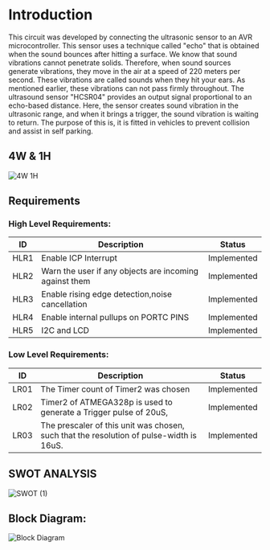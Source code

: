 # Introduction

This circuit was developed by connecting the ultrasonic sensor to an AVR microcontroller. This sensor uses a technique called "echo" that is obtained when the sound bounces after hitting a surface. We know that sound vibrations cannot penetrate  solids. Therefore, when  sound sources generate vibrations, they move in the air at a speed of 220 meters per second. These vibrations are called sounds when they hit your ears. As mentioned earlier, these vibrations can not pass firmly throughout. The ultrasound sensor "HCSR04" provides an output signal proportional to an echo-based distance. Here, the sensor creates sound vibration in the ultrasonic range, and when it brings a trigger, the sound vibration is waiting to return. The purpose of this is, it is fitted in vehicles to prevent collision and assist in self parking.


## 4W & 1H 

![4W 1H](https://user-images.githubusercontent.com/99074356/157278017-26030f55-707b-41fa-ac13-f759657973b5.png)

## Requirements

### High Level Requirements:
| ID | Description | Status |
|------| ------| ------|
| HLR1 | Enable ICP Interrupt | Implemented
|HLR2  | Warn the user if any objects are incoming against them | Implemented
|HLR3  | Enable rising edge detection,noise cancellation | Implemented
|HLR4  | Enable internal pullups on PORTC PINS  |	Implemented
|HLR5  |  I2C and LCD |	Implemented


### Low Level Requirements:

| ID | Description | Status |
|-------|------|------|
| LR01 |The Timer count of Timer2 was chosen | Implemented |
| LR02 |Timer2 of ATMEGA328p is used to generate a Trigger pulse of 20uS,  | Implemented |
| LR03 |The prescaler of this unit was chosen, such that the resolution of pulse-width is 16uS. | Implemented |

## SWOT ANALYSIS

![SWOT (1)](https://user-images.githubusercontent.com/99074356/157277682-7f0e49b7-da04-433b-998f-f564582f32d0.png)

## Block Diagram:

![Block Diagram](https://user-images.githubusercontent.com/99074356/157279846-27005b7b-700e-4a00-bff5-c0492fb786b4.png)




